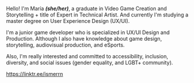 Hello! I'm María ***(she/her)***, a graduate in Video Game Creation and Storytelling + title of Expert in Technical Artist. And currently I'm studying a master degree on User Experience Design (UX/UI).

I'm a junior game developer who is specialized in UX/UI Design and Production. Although I also have knowledge about game design, storytelling, audiovisual production, and eSports.

Also, I'm really interested and committed to accessibility, inclusion, diversity, and social issues (gender equality, and LGBT+ community).

https://linktr.ee/ismerrn
